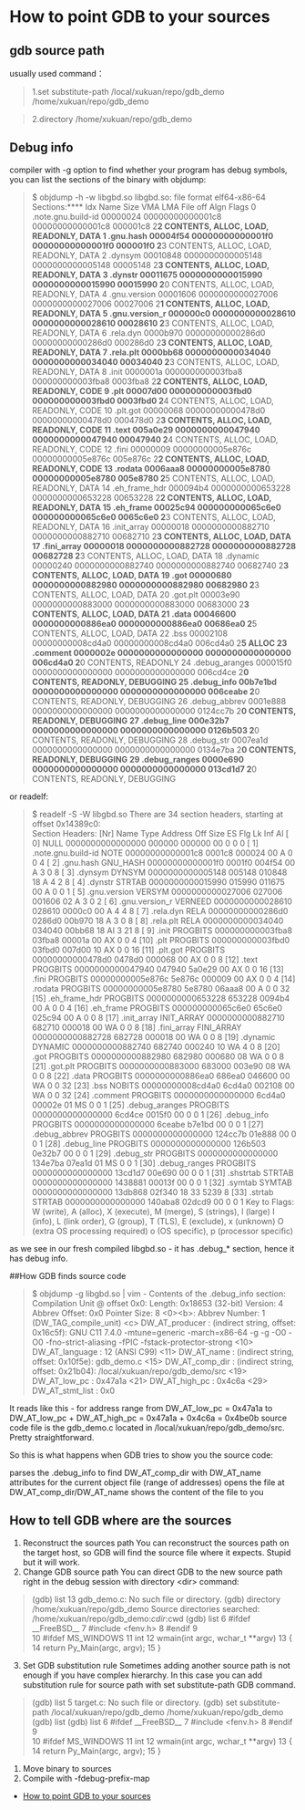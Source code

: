 # How to point GDB to your sources

## gdb source path
usually used command：
>1.set substitute-path /local/xukuan/repo/gdb_demo /home/xukuan/repo/gdb_demo

>2.directory /home/xukuan/repo/gdb_demo

## Debug info
compiler with -g option
to find whether your program has debug symbols, you can list the sections of the binary with objdump:
>$ objdump -h -w libgbd.so
libgbd.so:     file format elf64-x86-64
\
Sections:****
Idx Name          Size      VMA               LMA               File off  Algn  Flags
  0 .note.gnu.build-id 00000024  00000000000001c8  00000000000001c8  000001c8  2**2  CONTENTS, ALLOC, LOAD, READONLY, DATA
  1 .gnu.hash     00004f54  00000000000001f0  00000000000001f0  000001f0  2**3  CONTENTS, ALLOC, LOAD, READONLY, DATA
  2 .dynsym       00010848  0000000000005148  0000000000005148  00005148  2**3  CONTENTS, ALLOC, LOAD, READONLY, DATA
  3 .dynstr       00011675  0000000000015990  0000000000015990  00015990  2**0  CONTENTS, ALLOC, LOAD, READONLY, DATA
  4 .gnu.version  00001606  0000000000027006  0000000000027006  00027006  2**1  CONTENTS, ALLOC, LOAD, READONLY, DATA
  5 .gnu.version_r 000000c0  0000000000028610  0000000000028610  00028610  2**3  CONTENTS, ALLOC, LOAD, READONLY, DATA
  6 .rela.dyn     0000b970  00000000000286d0  00000000000286d0  000286d0  2**3  CONTENTS, ALLOC, LOAD, READONLY, DATA
  7 .rela.plt     0000bb68  0000000000034040  0000000000034040  00034040  2**3  CONTENTS, ALLOC, LOAD, READONLY, DATA
  8 .init         0000001a  000000000003fba8  000000000003fba8  0003fba8  2**2  CONTENTS, ALLOC, LOAD, READONLY, CODE
  9 .plt          00007d00  000000000003fbd0  000000000003fbd0  0003fbd0  2**4  CONTENTS, ALLOC, LOAD, READONLY, CODE
 10 .plt.got      00000068  00000000000478d0  00000000000478d0  000478d0  2**3  CONTENTS, ALLOC, LOAD, READONLY, CODE
 11 .text         005a0e29  0000000000047940  0000000000047940  00047940  2**4  CONTENTS, ALLOC, LOAD, READONLY, CODE
 12 .fini         00000009  00000000005e876c  00000000005e876c  005e876c  2**2  CONTENTS, ALLOC, LOAD, READONLY, CODE
 13 .rodata       0006aaa8  00000000005e8780  00000000005e8780  005e8780  2**5  CONTENTS, ALLOC, LOAD, READONLY, DATA
 14 .eh_frame_hdr 000094b4  0000000000653228  0000000000653228  00653228  2**2  CONTENTS, ALLOC, LOAD, READONLY, DATA
 15 .eh_frame     00025c94  000000000065c6e0  000000000065c6e0  0065c6e0  2**3  CONTENTS, ALLOC, LOAD, READONLY, DATA
 16 .init_array   00000018  0000000000882710  0000000000882710  00682710  2**3  CONTENTS, ALLOC, LOAD, DATA
 17 .fini_array   00000018  0000000000882728  0000000000882728  00682728  2**3  CONTENTS, ALLOC, LOAD, DATA
 18 .dynamic      00000240  0000000000882740  0000000000882740  00682740  2**3  CONTENTS, ALLOC, LOAD, DATA
 19 .got          00000680  0000000000882980  0000000000882980  00682980  2**3  CONTENTS, ALLOC, LOAD, DATA
 20 .got.plt      00003e90  0000000000883000  0000000000883000  00683000  2**3  CONTENTS, ALLOC, LOAD, DATA
 21 .data         00046600  0000000000886ea0  0000000000886ea0  00686ea0  2**5  CONTENTS, ALLOC, LOAD, DATA
 22 .bss          00002108  00000000008cd4a0  00000000008cd4a0  006cd4a0  2**5  ALLOC
 23 .comment      0000002e  0000000000000000  0000000000000000  006cd4a0  2**0  CONTENTS, READONLY
 24 .debug_aranges 000015f0  0000000000000000  0000000000000000  006cd4ce  2**0  CONTENTS, READONLY, DEBUGGING
 25 .debug_info   00b7e1bd  0000000000000000  0000000000000000  006ceabe  2**0  CONTENTS, READONLY, DEBUGGING
 26 .debug_abbrev 0001e888  0000000000000000  0000000000000000  0124cc7b  2**0  CONTENTS, READONLY, DEBUGGING
 27 .debug_line   000e32b7  0000000000000000  0000000000000000  0126b503  2**0  CONTENTS, READONLY, DEBUGGING
 28 .debug_str    0007ea1d  0000000000000000  0000000000000000  0134e7ba  2**0  CONTENTS, READONLY, DEBUGGING
 29 .debug_ranges 0000e690  0000000000000000  0000000000000000  013cd1d7  2**0  CONTENTS, READONLY, DEBUGGING

or readelf:

>$ readelf -S -W libgbd.so
There are 34 section headers, starting at offset 0x14389c0:
\
Section Headers:
  [Nr] Name              Type            Address          Off    Size   ES Flg Lk Inf Al
  [ 0]                   NULL            0000000000000000 000000 000000 00      0   0  0
  [ 1] .note.gnu.build-id NOTE            00000000000001c8 0001c8 000024 00   A  0   0  4
  [ 2] .gnu.hash         GNU_HASH        00000000000001f0 0001f0 004f54 00   A  3   0  8
  [ 3] .dynsym           DYNSYM          0000000000005148 005148 010848 18   A  4   2  8
  [ 4] .dynstr           STRTAB          0000000000015990 015990 011675 00   A  0   0  1
  [ 5] .gnu.version      VERSYM          0000000000027006 027006 001606 02   A  3   0  2
  [ 6] .gnu.version_r    VERNEED         0000000000028610 028610 0000c0 00   A  4   4  8
  [ 7] .rela.dyn         RELA            00000000000286d0 0286d0 00b970 18   A  3   0  8
  [ 8] .rela.plt         RELA            0000000000034040 034040 00bb68 18  AI  3  21  8
  [ 9] .init             PROGBITS        000000000003fba8 03fba8 00001a 00  AX  0   0  4
  [10] .plt              PROGBITS        000000000003fbd0 03fbd0 007d00 10  AX  0   0 16
  [11] .plt.got          PROGBITS        00000000000478d0 0478d0 000068 00  AX  0   0  8
  [12] .text             PROGBITS        0000000000047940 047940 5a0e29 00  AX  0   0 16
  [13] .fini             PROGBITS        00000000005e876c 5e876c 000009 00  AX  0   0  4
  [14] .rodata           PROGBITS        00000000005e8780 5e8780 06aaa8 00   A  0   0 32
  [15] .eh_frame_hdr     PROGBITS        0000000000653228 653228 0094b4 00   A  0   0  4
  [16] .eh_frame         PROGBITS        000000000065c6e0 65c6e0 025c94 00   A  0   0  8
  [17] .init_array       INIT_ARRAY      0000000000882710 682710 000018 00  WA  0   0  8
  [18] .fini_array       FINI_ARRAY      0000000000882728 682728 000018 00  WA  0   0  8
  [19] .dynamic          DYNAMIC         0000000000882740 682740 000240 10  WA  4   0  8
  [20] .got              PROGBITS        0000000000882980 682980 000680 08  WA  0   0  8
  [21] .got.plt          PROGBITS        0000000000883000 683000 003e90 08  WA  0   0  8
  [22] .data             PROGBITS        0000000000886ea0 686ea0 046600 00  WA  0   0 32
  [23] .bss              NOBITS          00000000008cd4a0 6cd4a0 002108 00  WA  0   0 32
  [24] .comment          PROGBITS        0000000000000000 6cd4a0 00002e 01  MS  0   0  1
  [25] .debug_aranges    PROGBITS        0000000000000000 6cd4ce 0015f0 00      0   0  1
  [26] .debug_info       PROGBITS        0000000000000000 6ceabe b7e1bd 00      0   0  1
  [27] .debug_abbrev     PROGBITS        0000000000000000 124cc7b 01e888 00      0   0  1
  [28] .debug_line       PROGBITS        0000000000000000 126b503 0e32b7 00      0   0  1
  [29] .debug_str        PROGBITS        0000000000000000 134e7ba 07ea1d 01  MS  0   0  1
  [30] .debug_ranges     PROGBITS        0000000000000000 13cd1d7 00e690 00      0   0  1
  [31] .shstrtab         STRTAB          0000000000000000 1438881 00013f 00      0   0  1
  [32] .symtab           SYMTAB          0000000000000000 13db868 02f340 18     33 5239  8
  [33] .strtab           STRTAB          0000000000000000 140aba8 02dcd9 00      0   0  1
Key to Flags:
  W (write), A (alloc), X (execute), M (merge), S (strings), l (large)
  I (info), L (link order), G (group), T (TLS), E (exclude), x (unknown)
  O (extra OS processing required) o (OS specific), p (processor specific)

as we see in our fresh compiled libgbd.so - it has .debug_* section, hence it has debug info.

##How GDB finds source code
>$ objdump -g libgbd.so | vim -
Contents of the .debug_info section:
\
   Compilation Unit @ offset 0x0:
   Length:        0x18653 (32-bit)
   Version:       4
   Abbrev Offset: 0x0
   Pointer Size:  8
 <0>\<b>: Abbrev Number: 1 (DW_TAG_compile_unit)
    \<c>   DW_AT_producer    : (indirect string, offset: 0x16c5f): GNU C11 7.4.0 -mtune=generic -march=x86-64 -g -g -O0 -O0 -fno-strict-aliasing -fPIC -fstack-protector-strong
    <10>   DW_AT_language    : 12   (ANSI C99)
    <11>   DW_AT_name        : (indirect string, offset: 0x10f5e): gdb_demo.c
    <15>   DW_AT_comp_dir    : (indirect string, offset: 0x21b04): /local/xukuan/repo/gdb_demo/src
    <19>   DW_AT_low_pc      : 0x47a1a
    <21>   DW_AT_high_pc     : 0x4c6a
    <29>   DW_AT_stmt_list   : 0x0

It reads like this - for address range from DW_AT_low_pc = 0x47a1a to DW_AT_low_pc + DW_AT_high_pc = 0x47a1a + 0x4c6a = 0x4be0b source code file is the gdb_demo.c located in /local/xukuan/repo/gdb_demo/src. Pretty straightforward.

So this is what happens when GDB tries to show you the source code:

parses the .debug_info to find DW_AT_comp_dir with DW_AT_name attributes for the current object file (range of addresses)
opens the file at DW_AT_comp_dir/DW_AT_name
shows the content of the file to you

## How to tell GDB where are the sources
1. Reconstruct the sources path
You can reconstruct the sources path on the target host, so GDB will find the source file where it expects. Stupid but it will work.
2. Change GDB source path
You can direct GDB to the new source path right in the debug session with directory \<dir> command:
>(gdb) list
13      gdb_demo.c: No such file or directory.
(gdb) directory /home/xukuan/repo/gdb_demo
Source directories searched: /home/xukuan/repo/gdb_demo:$cdir:$cwd
(gdb) list
6	#ifdef \_\_FreeBSD\_\_
7	#include <fenv.h>
8	#endif
9	
10	#ifdef MS_WINDOWS
11	int
12	wmain(int argc, wchar_t **argv)
13	{
14	    return Py_Main(argc, argv);
15	}

3. Set GDB substitution rule
Sometimes adding another source path is not enough if you have complex hierarchy. In this case you can add substitution rule for source path with set substitute-path GDB command.

>(gdb) list
5      target.c: No such file or directory.
(gdb) set substitute-path /local/xukuan/repo/gdb_demo /home/xukuan/repo/gdb_demo
(gdb) list
(gdb) list
6	#ifdef \_\_FreeBSD\_\_
7	#include <fenv.h>
8	#endif
9	
10	#ifdef MS_WINDOWS
11	int
12	wmain(int argc, wchar_t **argv)
13	{
14	    return Py_Main(argc, argv);
15	}

1. Move binary to sources
2. Compile with -fdebug-prefix-map

- [How to point GDB to your sources](https://alex.dzyoba.com/blog/gdb-source-path/)
